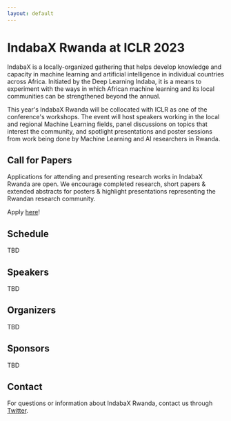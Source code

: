 ```yaml
---
layout: default
---
```

# IndabaX Rwanda at ICLR 2023

 IndabaX is a locally-organized gathering that helps develop knowledge and capacity in machine learning and artificial intelligence in individual countries across Africa. Initiated by the Deep Learning Indaba, it is a means to experiment with the ways in which African machine learning and its local communities can be strengthened beyond the annual. 

 This year's IndabaX Rwanda will be collocated with ICLR as one of the conference's workshops. The event will host speakers working in the local and regional Machine Learning fields, panel discussions on topics that interest the community, and spotlight presentations and poster sessions from work being done by Machine Learning and AI researchers in Rwanda.


## Call for Papers

Applications for attending and presenting research works in IndabaX Rwanda are open. We encourage completed research, short papers & extended abstracts for posters & highlight presentations representing the Rwandan research community.

Apply [here](https://docs.google.com/forms/d/e/1FAIpQLSemBiT28abBTC9H_8Q_YoQzesZtMbrUcaZYAaPudiZHd21hew/viewform)!

## Schedule
TBD

## Speakers
TBD

## Organizers 
TBD
## Sponsors
TBD
      
## Contact

For questions or information about IndabaX Rwanda, contact us through [Twitter](https://twitter.com/IndabaXRwanda).
